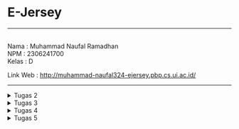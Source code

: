 # E-Jersey
---
<br>
Nama    : Muhammad Naufal Ramadhan <br>
NPM     : 2306241700 <br>
Kelas   : D <br>

Link Web : http://muhammad-naufal324-ejersey.pbp.cs.ui.ac.id/
<br>

---
<details>
<summary>
Tugas 2
</summary>
 
#### 1. Jelaskan bagaimana cara kamu mengimplementasikan checklist di atas secara step-by-step (bukan hanya sekadar mengikuti tutorial).
 1) Langkah Pertama yaitu me-setup. Pertama, membuat repository baru di Github, kemudian Clone ke Local. Setelah inisialisasi github selesai, tambahkan gitignore dan lain-lain, di dalam dir git, saya inisiasi virtual environment untuk project tersebut, kemudian saya menginstall semua dependency yang diperlukan pada virtual environment nya, seperti django.
 2) Pada tahap ini, saya membuat project E-jersey saya dan membuat app dalam project tersebut bernama main, dengan menjalankan `django-admin startproject e_jersey .` untuk membuat project, dan `python manage.py startapp main` untuk membuat aplikasi bernama main.
 3) Setelah ini selesai, saya me_include_ aplikasi dan url main saya pada settings.py dan urls.py di dir project, setelah itu juga menambahkan url pada url di level aplikasi main, sehingga django bisa mehandle pola url yang akan diberikan.
 4) Selanjutnya membuat model dengan bernama Product, inisialisasi dilakukan pada models.py, field yang saya berikan pada Product saya meliputi, nama, harga, description, club, type, dan slug.
 5) Lalu, saya membuat beberapa template HTML yang akan saya tampilkan pada user, template-template saya simpan di directory template didalam directory main.
 6) Selanjutnya saya membuat beberapa fungsi pada views, untuk menghandle beberapa pola url yang diterima, sehingga views dapat menentukan template apa yang akan dipakai dan data apa saja yang perlu difetch agar bisa sampai pada user dalam bentuk yang komplet.
 7) Setelah semua selesai, saya membuat project baru pada website pws. Sehingga git saya memiliki dua remote, yaitu remote origin dan remote pws. Selanjutnya saya push ke dua remote tersebut, sehingga pws dapat me_build_ project saya dan dideploy, sehingga teman-teman saya dapat melihat web saya dari komputernya masing-masing.
 8) Selanjutnya saya membuat README.md pada github saya untuk menjawab beberapa pertanyaan seperti yang saya lakukan pada saat saya mengetik sekarang. 
<br>

#### 2. Buatlah bagan yang berisi request client ke web aplikasi berbasis Django beserta responnya dan jelaskan pada bagan tersebut kaitan antara urls.py, views.py, models.py, dan berkas html. 
<br>

  ![Bagan](images/tugas02/uml.png)
  <br>
  
  1. Pertama, User akan melakukan HTTP request yang kemudian akan di handle oleh View. Untuk menentukan apa yang direquest dan apa yang akan di respon balik, akan ditentukan di dalam urls.py. Berdasarkan pattern url yang direquest, akan menentukan function View apa yang akan dijalankan didalam Views.py.
  2. View me-request data yang diperlukan untuk ditampilkan kepada user, data-data yang diperlukan sudah tercantum didalam function view yang dijalankan, dan akan _Get_ data field yang tersedia didalam models.py.
  3. View akan me-request HTML apa yang dipopulasikan dengan data pada Template, untuk menentukan berkas HTML yang mana akan di-request sudah ditentukan di dalam function View. Lalu setelah dapat berkas HTML yang di-request kemudian akan direspon balik ke User dengan HTML yang sudah dipopulasikan dengan data dalam bentuk HTTP.
<br>

#### 3. Jelaskan fungsi git dalam pengembangan perangkat lunak!
  *  Git mempunyai beberapa peran penting dalam pengembangan perangkat lunak, diantaranya :
    <br>
      1. Version Control
          * Dengan git, semisal kita melakukan pengembangan aplikasi berkala, dengan adanya git yang berperan sebagai version control, kita dapat melihat dan membandingkan perubahan apa saja dibandingkan versi aplikasi yang sebelumnya. Selain itu, jika aplikasi kita terdapat bug atau error semacamnya dan tidak bisa di-fix, kita dapat me-_rollback_ aplikasi kita pada versi sebelumnya.
      2. Platform Kolaborasi
          * Dengan git memungkinkan untuk beberapa developer untuk berkolaborasi untuk mengembangkan sebuah aplikasi. Git me-support _branching_ dan _merging_, sehingga memungkinkan untuk beberapa developer untuk mengerjakan fitur aplikasi masing-masing pada _branch_ yang sudah ditentukan, dan jika sudah selesai dapat di _merge_ ke dalam branch utama.
      3. Backup
          * Dengan menggunakan git, automatis kita me-_upload_ code kita ke-_cloud_, dengan server git yang sudah terdistribusi di berbagai belahan dunia. Sehingga jika kita kehilangan komputer fisik kita, kode kita masih tersimpan di server git.
<br>

#### 4. Menurut Anda, dari semua framework yang ada, mengapa framework Django dijadikan permulaan pembelajaran pengembangan perangkat lunak?
  * Menurut saya, Django sendiri memiliki konsep yang jelas dengan model MVT itu sendiri. Selain itu, bahasa utama yang digunakan juga python, bahasa yang menurut saya lebih _straight-forward_ dan tidak menggunakan begitu banyak simbol-simbol dibandingkan dengan bahasa lain. Ditambah dengan banyaknya dokumentasi yang tersedia, komunitas yang luas, dan sudah banyak _built-in-feature_ yang tersedia.
<br>

#### 5. Mengapa model pada Django disebut sebagai ORM?
  * ORM itu sendiri memiliki arti Object-Related-Mapping, atau sebuah teknik untuk me-_convert_ sebuah object menjadi object pada sistem lain. dan Models pada django dapat disebut sebagai ORM, karena django memiliki peran sebagai _interface_ diantara Object pada Python dengan table pada sql. Pada Django, kita tidak perlu ber-urusan dengan sql, kita bisa langsung add, update, delete database langsung dengan python.

</details>

<details>
<summary>
Tugas 3
</summary>

 #### 1. Jelaskan mengapa kita memerlukan data delivery dalam pengimplementasian sebuah platform?
  * Karena pada platform, sekarang diperlukan sinkronisasi data secara _real-time_, selain itu biasanya pada sebuah platform semuanya terbagi-bagi dalam beberapa komponen. Contohnya ada _client-side_ dan _server-side_, semisal terdapat dua user yang sedang menggunakan platformnya, dan user pertama melakukan POST request dan kemudian user selanjutnya melakukan GET request, disini diperlukan _data delivery_ sehingga user kedua mendapatkan informasi yang terbaru. Data delivery memungkinkan komponen-komponen seperti _client-side_ dan _server-side_ untuk berkomunikasi sehingga data pada keduanya dapat sinkron secara _real-time_.
<br>

 #### 2. Menurutmu, mana yang lebih baik antara XML dan JSON? Mengapa JSON lebih populer dibandingkan XML?
  * Menurut saya sendiri, saya lebih memilih JSON. Untuk alasan mengapa JSON lebih populer dibandingkan XML karena dari sintaksnya sendiri JSON lebih mudah dan tidak se-verbose XML, lalu JSON juga merupakan native JavaScript dan JavaScript sendiri sekarang sedang sangat populer dengan framework-frameworknya, ditambah juga dengan kemudahan proses _parsing_ dari JSON itu sendiri dibandingkan dengan XML.
<br>

 #### 3. Jelaskan fungsi dari method is_valid() pada form Django dan mengapa kita membutuhkan method tersebut?
 * Fungsi dari `is_valid()` adalah untuk me-validasi data-data pada form yang akan di proses, semisal tiap fields pada form tidak boleh blank, maka `is_valid()` akan cek tiap field apakah tidak blank, jika blank maka akan return false, dan dapat dihandle lebih lanjut.
<br>

 #### 4. Mengapa kita membutuhkan csrf_token saat membuat form di Django? Apa yang dapat terjadi jika kita tidak menambahkan csrf_token pada form Django? Bagaimana hal tersebut dapat dimanfaatkan oleh penyerang?
 * csrf_token digunakan untuk mengecek bahwa request yang datang benar dari user yang sebenarnya dan tidak di-_intercept_ atau di-_impersonate_ oleh _unauthorized user_. Jika kita tidak mengeimplementasikan csrf_token bisa saja penyerang mengirim request yang dapat mengancam data-data vital, seperti menghapus data vital atau meminta data-data _confidential_.
<br>

 #### 5. Jelaskan bagaimana cara kamu mengimplementasikan checklist di atas secara step-by-step (bukan hanya sekadar mengikuti tutorial).
  1) Membuat input form dengan membuat `forms.py` pada project main. dan membuat class sendiri untuk produk yang mengimplementasikan dari class bernama `ModelForm`. Kemudian untuk menerima input dari user dan menambahkan objek dari model, saya membuat template lain hanya untuk menerima input dalam bentuk table, kemudian jika user me-request POST, maka data yang di-input akan divalidasi dan akan di-simpan ke dalam database menggunakan `form.save()`.
  2) Untuk membuat 4 fungsi views untuk melihat object-object dalam bentuk XML dan JSON, perlu membuat views function nya itu sendiri, saya sendiri memberi namanya `show_xml`, `show_json`, `show_xml_by_id`, dan `show_json_by_id`. Yang akan mereturn object dari database ke dalam bentuk XML atau JSON menggunakan `serializers` dan direspon balik ke user dalam bentuk HTTP menggunakan `HttpResponse`. Untuk kasus view function untuk melihat product berdasarkan id, terdapat parameter tambahan yaitu `id`. Contoh :<br>
  
     ```
     HttpResponse(serializers.serialize("xml", data), content_type="application/xml")
     ```
  3) Setelah itu, saya juga harus membuat url nya masing-masing view function pada `urls.py`, agar dapat di-request oleh user. Untuk kasus pada urls yang dinamis, seperti ketika me-request url dengan id product, diimplementasikan dengan cara menggunakan `<str:id>` pada pola url, disini menyatakan bahwa akan ada terdapat parameter tambahan yang berupa string bernama id yang kemudian akan di proses pada views function. Contoh :<br>

     ```
        path('xml/<str:id>', views.show_xml_by_id, name='show_xml_by_id_url'),
     ```

### Screenshot pada Postman
# XML
 ![XML](images/tugas03/xml.png)
 # JSON
 ![JSON](images/tugas03/json.png)
 # XML_ID
 ![XML_ID](images/tugas03/xml_id.png)
 # JSON_ID
 ![JSON_ID](images/tugas03/json_id.png)

 </details>

 <details>
 <summary>
  Tugas 4
 </summary>
  
 #### 1. Apa perbedaan antara HttpResponseRedirect() dan redirect()
  * `HttpResponseRedirect()` berfungsi untuk me-redireksi browser ke URL lain, sama dengan `redirect()`, perbedaanya terletak pada parameter URL yang di-pass, untuk `HttpResponseRedirect()` URL yang di-pass harus dalam bentuk tradisional URL sedangkan pada `redirect()` kita dapat pass nama URL nya saja yang telah didefinisikan pada `urls.py`. Sebagai contoh : <br>
  
    ```
    return HttpResponseRedirect('/main/home/')
    ```
    ```
    return redirect('main:home')
    ```
 * Sebagai tambahan, `redirect()` adalah shortcut yang disediakan oleh django yang terdiri dari `HttpResponseRedirect()` + `reverse()`. Sehingga lebih singkat dan mudah untuk di baca.
   <br>
   
 #### 2. Jelaskan cara kerja penghubungan model Product dengan User!
  * Pada kasus yang telah saya buat, saya menghubungkan Product dengan User pada models.py untuk model produk saya, dengan relasi `ForeignKey`, atay relasi _many to one_. dengan syntax sebagai berikut. <br>
  
    ```
    user = models.ForeignKey(User, on_delete=models.CASCADE)
    ```
  * Dengan penggunaan `ForeignKey` disini, kita bilang bahwa Produk hanya bisa dimiliki oleh satu User saja, tetapi User dapat memiliki banyak Produk. Parameter `on_delete=models.CASCADE` disini berfungsi untuk mengonfigurasi tindakan jika User dihapus, maka semua produk yang di-map ke user tersebut akan ikut terhapus juga.
    <br>
    
 #### 3. Apa perbedaan antara authentication dan authorization, apakah yang dilakukan saat pengguna login? Jelaskan bagaimana Django mengimplementasikan kedua konsep tersebut.
 * Authentication adalah proses untuk otentikasi User, atau untuk verifikasi apakah user yang login memang benar adalah dia, kita dapat Authenticate user dengan cek ID dan Password yang diberikan match dengan yang ada di database.
 * Authorization adalah proses untuk menentukan akses level dari user tersebut, dengan contoh apakah user yang login memiliki akses izin untuk mengakses sebuah resource tertentu.
 * terdapat implementasi kedua konsep tersebut dalam django. Untuk Authentication digunakan ketika terdapat user yang ingin login ke dalam suatu website, yaitu pada form `AuthenticationForm` fungsi `login()`, `AuthenticationForm` adalah form bawaan django yang dibuat untuk memudahkan proses login pada projek django. dengan contoh: <br>
 
   ```
   form = AuthenticationForm(data=request.POST) # Inisiasi form untuk login
        if form.is_valid(): # Cek apakah form yang disubmit valid (apakah user berhasil ter-otentikasi)
            user = form.get_user() # Fetch user pada form yang disubmit
            login(request, user) # Log user pada website dengan memberi session.
   ```
* untuk implementasi Authorization pada django, terdapat decorator `@permission_required` atau attribute `has_perm()`. Contoh: <br>

     ```
     @permission_required("foo.add_choice")
     add: user.has_perm('foo.add_bar')
     change: user.has_perm('foo.change_bar')
     delete: user.has_perm('foo.delete_bar')
     view: user.has_perm('foo.view_bar')
     ```
     <br>
     
 #### 4. Bagaimana Django mengingat pengguna yang telah login? Jelaskan kegunaan lain dari cookies dan apakah semua cookies aman digunakan?
 * Django mengingat pengguna yang telah login menggunakan session. Saat pengguna login berhasil:
    * Django membuat session ID yang unik untuk pengguna tersebut.
    * Session ID ini disimpan di cookies pada browser pengguna.
    * Setiap kali pengguna mengunjungi halaman baru, Django memeriksa session ID yang tersimpan di cookies dan mencocokkannya dengan session di server.
    * Jika session ID valid, Django menganggap pengguna masih dalam status login.

 * Fungsi lain dari Cookies bisa digunakan untuk menyimpan preferensi tertentu pada website, atau contoh langsungnya ketika kita menyimpan keranjang pada e-commerce tanpa perlu login, walaupun kita pindah laman, browser tetap tahu keranjang yang kita simpan. dengan menggunakan session id yang tersimpan pada cookies di browser.
 * Tidak semua cookies aman digunakan, semisal kita menggunakan protokol HTTP dari pada HTTPS. Sehingga cookie yang tersimpan tidak ter-enkripsi, yang memungkinkan seseorang untuk melihat data-data yang tersimpan pada cookie tersebut.
 
 #### 5. Jelaskan bagaimana cara kamu mengimplementasikan checklist di atas secara step-by-step (bukan hanya sekadar mengikuti tutorial).
 ##### 1. Mengimplementasikan fungsi registrasi, login, dan logout untuk memungkinkan pengguna untuk mengakses aplikasi sebelumnya dengan lancar.
   Membuat view function untuk registrasi, login, dan logout pada views.py
   * Register <br>
   
   Pada `views.py` <br>
   

     def register(request):
       form = UserCreationForm() # Inisiasi Form registrasi

       if request.method == "POST": # Jika user memberikan post request, atau saat menekan tombol submit
         form = UserCreationForm(request.POST)
         if form.is_valid(): # Cek apakah form yang disubmit valid
             form.save() # Jika valid, user akan disimpan pada database.
             messages.success(request, 'Your account has been successfully created!')
             return redirect('main:login') # Di redireksi pada laman login
       context = {'form':form} # Jika berupa get request, maka akan diberikan form registrasi kosong
       return render(request, 'register.html', context) # Return html yang sudah jadi

   Menambahkan url untuk registrasi Pada `urls.py` <br>
      
    

      path('register/', views.register, name='register'),

   Menambahkan `register.html` untuk registrasi Pada folder template
    
   * Login <br>
   
   Pada `views.py` <br>
   

     def login_user(request):
       if request.method == 'POST': # Jika request yang diberikan ke server adalah post (ketika menekan tombol login)
         form = AuthenticationForm(data=request.POST) # akan dibuatkan form untuk otentikasi user
         if form.is_valid(): # Jika otentikasi berhasil
             user = form.get_user() # Fetch user dari form
             login(request, user) # me log user dan di set telah ter logged in
             response = HttpResponseRedirect(reverse("main:main_view_url")) # memberikan reponse yang akan redireksi user ke laman utama
             response.set_cookie('last_login', str(datetime.datetime.now())) # set last_login cookie
             return response
       else: # Jika get request
         form = AuthenticationForm(request) # Akan memberikan form kosong
     context = {'form': form}
     return render(request, 'login.html', context)

   Menambahkan url untuk registrasi Pada `urls.py` <br>
      
    

      path('login/', views.login_user, name='login'),

   Menambahkan `login.html` untuk registrasi Pada folder template

   * Logout <br>
   
   Pada `views.py` <br>
   

     def logout_user(request):
       logout(request) # Akan log out user yang terdapat pada request
       response = HttpResponseRedirect(reverse('main:login')) # akan di redirect ke laman login
       response.delete_cookie('last_login') # menghapus last login cookie
       return response

  
   Menambahkan url untuk registrasi Pada `urls.py`
   
      path('logout/', views.logout_user, name='logout'),
      
  ##### 2. Menghubungkan model Product dengan User.
   * Pada `models.py` ditambahkan field baru untuk user. Seperti berikut. <br>
   
     ```
     user = models.ForeignKey(User, on_delete=models.CASCADE)
     ```
   * Kemudian jalakankan <br>
   
     ```
     python manage.py makemigrations 
     ```
   * Akan diberikan warning untuk set field kosong pada produk yang telah dibuat sebelumnya, kita dapat set default pada models nya lansung dengan contoh menjadi nullable, tetapi karena pada tahap ini sudah terdapat user yang terdaftar pada database dengan userid=1, maka saya akan set produk yang telah terdaftar sebelumnya ke user dengan id = 1.
   * Kemudian jalakan <br>
   
     ```
     python manage.py migrate
     ```
     Maka Produk pada database telah memiliki field User.
  
  ##### 3. Membuat dua akun pengguna dengan masing-masing tiga dummy data menggunakan model yang telah dibuat pada aplikasi sebelumnya untuk setiap akun di lokal.
  * Karena sudah tidak ada masalah pada database, saya menambahkan user dengan fungsi registrasi yang telah dibuat sebelumnya, dan menambahkan produk nya juga menggunakan fungsi yang telah dibuat sebelumnya pada tugas 2.

  #### 4. Menampilkan detail informasi pengguna yang sedang logged in seperti username dan menerapkan cookies seperti last login pada halaman utama aplikasi.
   * Untuk set cookie ketika login, saya menambahkan ini pada fungsi `login_user()` di `views.py`. <br>
   
     ```
     response.set_cookie('last_login', str(datetime.datetime.now()))
     ```
   * kemudian pada fungsi `main_view` pada `views.py`, saya menambahkan decorator `@login_required` yang mewajibkan user untuk ter-logged in sebelum bisa akses ke laman utama. Dan mengubah key `name` dan menambahkan key `last_login` pada context, seperti berikut. <br>
   
     ```
     "nama" : request.user.username
     "last_login": request.user.last_login,
     ```
   * Sehingga nama yang akan disisipkan pada html adalah nama yang user yang terlogged, dan mengambil last_login pada user yang terlogged in, saya menghindari mengambil dari COOKIES karena terdapat kejadian dimana cookies last_login telah terhapus tetapi user nya tidak ter-logged out. Karena User tidak ter-logged out maka user dapat memasuki laman main, karena pada context pada view main perlu cookies last_login dan cookies yang dibicarakan disini sudah terhapus, maka membuat key error pada laman tersebut, dan untuk logout usernya dan login ulang untuk set cookies nya lagi.  
   * Dan yang terakhir menambahkan kode berikut pada `main.html`. Untuk menampilkan terakhir kali login. <br>
   
     ```
     Sesi terakhir login: {{ last_login }}
     ```
 </details>

 <details>
 <summary>
  Tugas 5
 </summary>
  
 ##### 1. Jika terdapat beberapa CSS selector untuk suatu elemen HTML, jelaskan urutan prioritas pengambilan CSS selector tersebut!
  * Urutan prioritas CSS selector adalah pertama, css yang ada langsung didalam Tag nya (Inline), yang kedua adalah CSS yang menggunakan ID selector, yang ketiga adalah CSS yang menggunakan class, attribute, dan pseudo-class selector, yang keempat adalah CSS yang menggunakan selector element dan pseudo-element.
 ##### 2. Mengapa responsive design menjadi konsep yang penting dalam pengembangan aplikasi web? Berikan contoh aplikasi yang sudah dan belum menerapkan responsive design!
 * Karena sekarang, penggunaan aplikasi web tidak terbatas hanya pada desktop, tetapi juga pada smartphone, begitu juga dengan ukuran-ukuran display pada monitor yang begitu beragam, maka diperlukan responsive design agar seluruh pengguna dengan ukuran variasi display yang berbeda-beda bisa mendapatkan experience yang terbaik.
 * Contoh web yang sudah menerapkan responsive design : Scele
 * Contoh web yang belum menerapkan responsive design : SiakNG
 
 ##### 3. Jelaskan perbedaan antara margin, border, dan padding, serta cara untuk mengimplementasikan ketiga hal tersebut!
 * Margin, border, dan padding adalah bagian dari model kotak (box model) dalam CSS yang digunakan untuk mengatur ruang di sekitar elemen HTML.
   * Margin adalah bagian terluar, yang biasanya digunakan untuk menerapkan space antar element html
     > pada tailwind `m-1` untuk set margin : 1px;
   * Border adalah yang ditengah (antara padding dan margin), biasanya digunakan untuk menerapkan warna border pada suatu element
     > pada tailwind `border-2` untuk set border-width: 2px;
   * Padding adalah yang terdalam, digunakan untuk menerapkan space antara content container dengan border container.
     > pada tailwind `p-2` untuk set padding: 2px;
 ##### 4. Jelaskan konsep flex box dan grid layout beserta kegunaannya!
  * Flexbox adalah metode tata letak satu dimensi (satu arah) yang digunakan untuk mendistribusikan ruang antara item di dalam container, baik secara horizontal (row) maupun vertikal (column). Kelebihan dan Kegunaan dari flex box adalah kemampuannya yang bisa membuat child elementnya grow dan shrink sesukanya, sehingga sangat responsive
jika kita me-resize ukuran display kita, element-elementnya akan mengikuti.
  * Grid Layout adalah sistem tata letak dua dimensi yang memungkinkan pengaturan elemen dalam bentuk baris dan kolom. Kelebihannya kita bisa me-setting dengan fixed jumlah kolom dan row yang diinginkan walaupun content yang diberikan berantakan, walaupun tidak se-fleksibel flex box, grid tetap bisa mengikuti ukuran display dengan tools yang ada, contoh pada tailwind terdapat `sm:`, `lg:`, dan lain-lain.
 #### 5. Jelaskan bagaimana cara kamu mengimplementasikan checklist di atas secara step-by-step
 ##### 1) Kustomisasi halaman login, register, dan tambah product semenarik mungkin.
   * Saya menambahkan Style-style baru menggunakan tailwind pada element-elemtn di page tersebut. Memberikan warna-warna pada elementnya dan juga mengatur posisi-posisi element sedemikian rupa sehingga rapih dan bagus untuk dilihat.
 ##### 2) Kustomisasi halaman daftar product menjadi lebih menarik dan responsive.
   * Pada halaman main sama seperti page login, register, dan daftar product saya style dengan tailwind. Untuk responsive, saya gunakan beberapa syntax pada tailwind seperti `sm:grid-cols-2 lg:grid-cols-3 xl:grid-cols-4 2xl:grid-cols-5` agar bisa responsive di ukuran display yang bervariasi.
 ##### 3) Jika pada aplikasi belum ada product yang tersimpan, halaman daftar product akan menampilkan gambar dan pesan bahwa belum ada product yang terdaftar.
   * kemudian jika user belom mendaftarkan produk akan menampilkan gambar yang menandakan produk masih kosong dengan tag if else berikut ` {% if not products %} `, jika belum ada akan menampilkan image `no-product.png`.
<br>
     
     ```
      {% if not products %}
      <div class="flex flex-col items-center justify-center min-h-[24rem] p-6">
          <img src="{% static 'images/no-product.png' %}" alt="No Product" class="w-32 h-32 mb-4"/>
          <p class="text-center text-gray-600 mt-4">No Product Registered.</p>
      </div>
     ```

 ##### 4) Jika sudah ada product yang tersimpan, halaman daftar product akan menampilkan detail setiap product dengan menggunakan card (tidak boleh sama persis dengan desain pada Tutorial!).
 * jika sudah ada produk maka secara dinamis akan menampilkan produknya yang di wrap dalam sebuah `Card Product` pada `card_product.html` seperti berikut.
 <br>
 
   ```
    {% else %}
    <div class="grid grid-cols-1 sm:grid-cols-2 lg:grid-cols-3 xl:grid-cols-4 2xl:grid-cols-5 gap-6 w-full">
        {% for product in products %}
            <div class="flex">
                {% include 'card_product.html' with product=product %}
            </div>
        {% endfor %}
    </div>
    {% endif %}
   ```
 ##### 5) Untuk setiap card product, buatlah dua buah button untuk mengedit dan menghapus product pada card tersebut!
  * dialam `card_product.html` saya tambahkan ini agar tiap produk yang ter-assign pada cardnya dapat di edit dan dihapus secara responsive.
<br>

   ```
    <a href="{% url 'main:edit_product_url' product.pk %}">Edit Product</a>
    <a href="{% url 'main:delete_product_url' product.pk %}">Delete Product</a>
   ```
    
 ##### 6) Buatlah navigation bar (navbar) untuk fitur-fitur pada aplikasi yang responsive terhadap perbedaan ukuran device, khususnya mobile dan desktop.
 * Disini saya membuat navbar nya di wrap pada html terpisah bernama `navbar.html`. dan di include pada page yang saya inginkan dengan menggunakan `{% include 'navbar.html' %}`. Agar `navbar.html` bisa secara responsive mengikut ukuran display, saya pisahkan pada seperti berikut,
   ```
   <UNTUK DESKTOP>
   <div class="max-w-7xl mx-auto px-4 sm:px-6 lg:px-8">
    ...
   <UNTUK MOBILE>
   <div class="mobile-menu hidden md:hidden  px-4 w-full md:max-w-full">
   ```
   
 </details>
 
